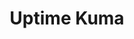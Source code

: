 ---
git: https://github.com/louislam/uptime-kuma
logohandle: kumapet
sort: kuma
title: Uptime Kuma
website: https://uptime.kuma.pet/
---